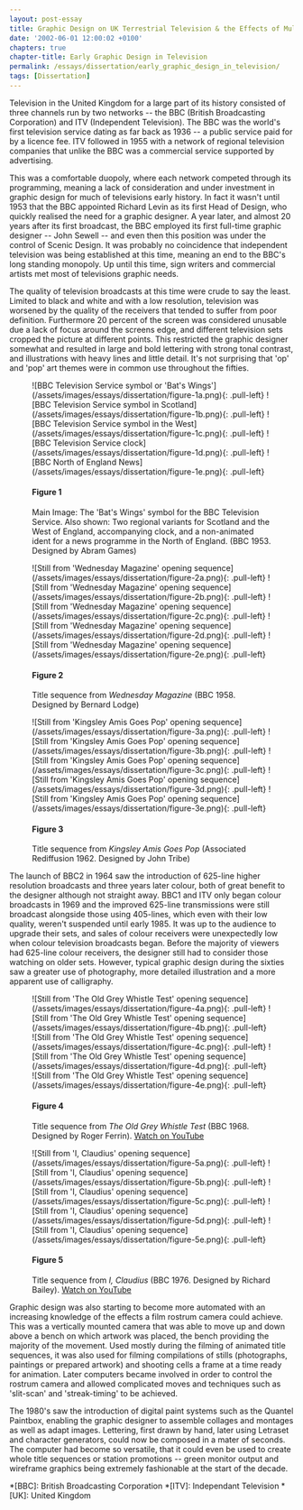 ```yaml
---
layout: post-essay
title: Graphic Design on UK Terrestrial Television & the Effects of Multi-Channel Growth
date: '2002-06-01 12:00:02 +0100'
chapters: true
chapter-title: Early Graphic Design in Television
permalink: /essays/dissertation/early_graphic_design_in_television/
tags: [Dissertation]
---
```

Television in the United Kingdom for a large part of its history consisted of three channels run by two networks -- the BBC (British Broadcasting Corporation) and ITV (Independent Television). The BBC was the world's first television service dating as far back as 1936 -- a public service paid for by a licence fee. ITV followed in 1955 with a network of regional television companies that unlike the BBC was a commercial service supported by advertising.

This was a comfortable duopoly, where each network competed through its programming, meaning a lack of consideration and under investment in graphic design for much of televisions early history. In fact it wasn't until 1953 that the BBC appointed Richard Levin as its first Head of Design, who quickly realised the need for a graphic designer. A year later, and almost 20 years after its first broadcast, the BBC employed its first full-time graphic designer -- John Sewell -- and even then this position was under the control of Scenic Design. It was probably no coincidence that independent television was being established at this time, meaning an end to the BBC's long standing monopoly. Up until this time, sign writers and commercial artists met most of televisions graphic needs.

The quality of television broadcasts at this time were crude to say the least. Limited to black and white and with a low resolution, television was worsened by the quality of the receivers that tended to suffer from poor definition. Furthermore 20 percent of the screen was considered unusable due a lack of focus around the screens edge, and different television sets cropped the picture at different points. This restricted the graphic designer somewhat and resulted in large and bold lettering with strong tonal contrast, and illustrations with heavy lines and little detail. It's not surprising that 'op' and 'pop' art themes were in common use throughout the fifties.

<figure id="figure-1">
    ![BBC Television Service symbol or 'Bat's Wings'](/assets/images/essays/dissertation/figure-1a.png){: .pull-left}
    ![BBC Television Service symbol in Scotland](/assets/images/essays/dissertation/figure-1b.png){: .pull-left}
    ![BBC Television Service symbol in the West](/assets/images/essays/dissertation/figure-1c.png){: .pull-left}
    ![BBC Television Service clock](/assets/images/essays/dissertation/figure-1d.png){: .pull-left}
    ![BBC North of England News](/assets/images/essays/dissertation/figure-1e.png){: .pull-left}
    <figcaption>
        <h4>Figure 1</h4>
        <p>Main Image: The 'Bat's Wings' symbol for the BBC Television Service. Also shown: Two regional variants for Scotland and the West of England, accompanying clock, and a non-animated ident for a news programme in the North of England. (BBC 1953. Designed by Abram Games)</p>
    </figcaption>
</figure>

<figure id="figure-2">
    ![Still from 'Wednesday Magazine' opening sequence](/assets/images/essays/dissertation/figure-2a.png){: .pull-left}
    ![Still from 'Wednesday Magazine' opening sequence](/assets/images/essays/dissertation/figure-2b.png){: .pull-left}
    ![Still from 'Wednesday Magazine' opening sequence](/assets/images/essays/dissertation/figure-2c.png){: .pull-left}
    ![Still from 'Wednesday Magazine' opening sequence](/assets/images/essays/dissertation/figure-2d.png){: .pull-left}
    ![Still from 'Wednesday Magazine' opening sequence](/assets/images/essays/dissertation/figure-2e.png){: .pull-left}
    <figcaption>
        <h4>Figure 2</h4>
        <p>Title sequence from <cite>Wednesday Magazine</cite> (BBC 1958. Designed by Bernard Lodge)</p>
    </figcaption>
</figure>

<figure id="figure-3">
    ![Still from 'Kingsley Amis Goes Pop' opening sequence](/assets/images/essays/dissertation/figure-3a.png){: .pull-left} 
    ![Still from 'Kingsley Amis Goes Pop' opening sequence](/assets/images/essays/dissertation/figure-3b.png){: .pull-left} 
    ![Still from 'Kingsley Amis Goes Pop' opening sequence](/assets/images/essays/dissertation/figure-3c.png){: .pull-left} 
    ![Still from 'Kingsley Amis Goes Pop' opening sequence](/assets/images/essays/dissertation/figure-3d.png){: .pull-left} 
    ![Still from 'Kingsley Amis Goes Pop' opening sequence](/assets/images/essays/dissertation/figure-3e.png){: .pull-left} 
    <figcaption>
        <h4>Figure 3</h4>
        <p>Title sequence from <cite>Kingsley Amis Goes Pop</cite> (Associated Rediffusion 1962. Designed by John Tribe)</p>
    </figcaption>
</figure> 

The launch of BBC2 in 1964 saw the introduction of 625-line higher resolution broadcasts and three years later colour, both of great benefit to the designer although not straight away. BBC1 and ITV only began colour broadcasts in 1969 and the improved 625-line transmissions were still broadcast alongside those using 405-lines, which even with their low quality, weren't suspended until early 1985. It was up to the audience to upgrade their sets, and sales of colour receivers were unexpectedly low when colour television broadcasts began. Before the majority of viewers had 625-line colour receivers, the designer still had to consider those watching on older sets. However, typical graphic design during the sixties saw a greater use of photography, more detailed illustration and a more apparent use of calligraphy.

<figure id="figure-4">
    ![Still from 'The Old Grey Whistle Test' opening sequence](/assets/images/essays/dissertation/figure-4a.png){: .pull-left} 
    ![Still from 'The Old Grey Whistle Test' opening sequence](/assets/images/essays/dissertation/figure-4b.png){: .pull-left} 
    ![Still from 'The Old Grey Whistle Test' opening sequence](/assets/images/essays/dissertation/figure-4c.png){: .pull-left} 
    ![Still from 'The Old Grey Whistle Test' opening sequence](/assets/images/essays/dissertation/figure-4d.png){: .pull-left} 
    ![Still from 'The Old Grey Whistle Test' opening sequence](/assets/images/essays/dissertation/figure-4e.png){: .pull-left} 
    <figcaption>
        <h4>Figure 4</h4>
        <p>Title sequence from <cite>The Old Grey Whistle Test</cite> (BBC 1968. Designed by Roger Ferrin). <a href="http://www.youtube.com/watch?v=KNNAfzKwRn4" rel="related">Watch on YouTube</a></p>
    </figcaption>
</figure>

<figure id="figure-5">
    ![Still from 'I, Claudius' opening sequence](/assets/images/essays/dissertation/figure-5a.png){: .pull-left} 
    ![Still from 'I, Claudius' opening sequence](/assets/images/essays/dissertation/figure-5b.png){: .pull-left} 
    ![Still from 'I, Claudius' opening sequence](/assets/images/essays/dissertation/figure-5c.png){: .pull-left} 
    ![Still from 'I, Claudius' opening sequence](/assets/images/essays/dissertation/figure-5d.png){: .pull-left} 
    ![Still from 'I, Claudius' opening sequence](/assets/images/essays/dissertation/figure-5e.png){: .pull-left} 
    <figcaption>
        <h4>Figure 5</h4>
        <p>Title sequence from <cite>I, Claudius</cite> (BBC 1976. Designed by Richard Bailey). <a href="http://www.youtube.com/watch?v=pKwaCTfa1EE" rel="related">Watch on YouTube</a></p>
    </figcaption>
</figure>

Graphic design was also starting to become more automated with an increasing knowledge of the effects a film rostrum camera could achieve. This was a vertically mounted camera that was able to move up and down above a bench on which artwork was placed, the bench providing the majority of the movement. Used mostly during the filming of animated title sequences, it was also used for filming compilations of stills (photographs, paintings or prepared artwork) and shooting cells a frame at a time ready for animation. Later computers became involved in order to control the rostrum camera and allowed complicated moves and techniques such as 'slit-scan' and 'streak-timing' to be achieved.

The 1980's saw the introduction of digital paint systems such as the Quantel Paintbox, enabling the graphic designer to assemble collages and montages as well as adapt images. Lettering, first drawn by hand, later using Letraset and character generators, could now be composed in a mater of seconds. The computer had become so versatile, that it could even be used to create whole title sequences or station promotions -- green monitor output and wireframe graphics being extremely fashionable at the start of the decade.

*[BBC]: British Broadcasting Corporation
*[ITV]: Independant Television
*[UK]: United Kingdom